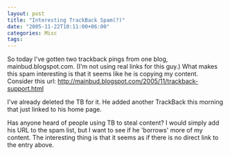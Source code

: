 ```yaml
---
layout: post
title: "Interesting TrackBack Spam(?)"
date: "2005-11-22T10:11:00+06:00"
categories: Misc 
tags: 
---
```


So today I've gotten two trackback pings from one blog, mainbud.blogspot.com. (I'm not using real links for this guy.) What makes this spam interesting is that it seems like he is copying my content. Consider this url: http://mainbud.blogspot.com/2005/11/trackback-support.html 

I've already deleted the TB for it. He added another TrackBack this morning that just linked to his home page. 

Has anyone heard of people using TB to steal content? I would simply add his URL to the spam list, but I want to see if he 'borrows' more of my content. The interesting thing is that it seems as if there is no direct link to the entry above.